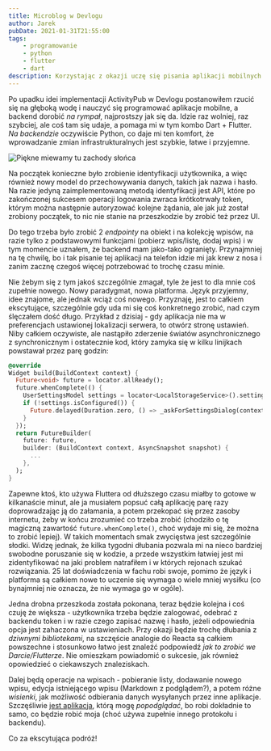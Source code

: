 ```yaml
---
title: Microblog w Devlogu
author: Jarek
pubDate: 2021-01-31T21:55:00
tags:
    - programowanie
    - python
    - flutter
    - dart
description: Korzystając z okazji uczę się pisania aplikacji mobilnych we Flutterze. Fajna sprawa.
---
```


Po upadku idei implementacji ActivityPub w Devlogu postanowiłem rzucić się na głęboką wodę i nauczyć się programować aplikacje mobilne, a backend dorobić _na rympał_, najprostszy jak się da. Idzie raz wolniej, raz szybciej, ale coś tam się udaje, a pomaga mi w tym kombo Dart + Flutter. _Na backendzie_ oczywiście Python, co daje mi ten komfort, że wprowadzanie zmian infrastrukturalnych jest szybkie, łatwe i przyjemne.

![Piękne miewamy tu zachody słońca](https://i.imgur.com/cWQqdhnh.jpg)

Na początek konieczne było zrobienie identyfikacji użytkownika, a więc również nowy model do przechowywania danych, takich jak nazwa i hasło. Na razie jedyną zaimplementowaną metodą identyfikacji jest API, które po zakończonej sukcesem operacji logowania zwraca krótkotrwały token, którym można następnie autoryzować kolejne żądania, ale jak już został zrobiony początek, to nic nie stanie na przeszkodzie by zrobić też przez UI.

Do tego trzeba było zrobić 2 _endpointy_ na obiekt i na kolekcję wpisów, na razie tylko z podstawowymi funkcjami (pobierz wpis/listę, dodaj wpis) i w tym momencie uznałem, że backend mam jako-tako ogranięty. Przynajmniej na tę chwilę, bo i tak pisanie tej aplikacji na telefon idzie mi jak krew z nosa i zanim zacznę czegoś więcej potrzebować to trochę czasu minie.

Nie żebym się z tym jakoś szczególnie zmagał, tyle że jest to dla mnie coś zupełnie nowego. Nowy paradygmat, nowa platforma. Język przyjemny, idee znajome, ale jednak wciąż coś nowego. Przyznaję, jest to całkiem ekscytujące, szczególnie gdy uda mi się coś konkretnego zrobić, nad czym ślęczałem dość długo. Przykład z dzisiaj - gdy aplikacja nie ma w preferencjach ustawionej lokalizacji serwera, to otwórz stronę ustawień. Niby całkiem oczywiste, ale nastąpiło zderzenie światów asynchronicznego z synchronicznym i ostatecznie kod, który zamyka się w kilku linijkach powstawał przez parę godzin:

```dart
@override
Widget build(BuildContext context) {
  Future<void> future = locator.allReady();
  future.whenComplete(() {
    UserSettingsModel settings = locator<LocalStorageService>().settings;
    if (!settings.isConfigured()) {
      Future.delayed(Duration.zero, () => _askForSettingsDialog(context));
    }
  });
  return FutureBuilder(
    future: future,
    builder: (BuildContext context, AsyncSnapshot snapshot) {
      ...
    },
  );
}
```

Zapewne ktoś, kto używa Fluttera od dłuższego czasu miałby to gotowe w kilkanaście minut, ale ja musiałem popsuć całą aplikację parę razy doprowadzając ją do załamania, a potem przekopać się przez zasoby internetu, żeby w końcu zrozumieć co trzeba zrobić (chodziło o tę magiczną zawartość `future.whenComplete()`, choć wydaje mi się, że można to zrobić lepiej). W takich momentach smak zwycięstwa jest szczególnie słodki. Widzę jednak, że kilka tygodni dłubania pozwala mi na nieco bardziej swobodne poruszanie się w kodzie, a przede wszystkim łatwiej jest mi zidentyfikować na jaki problem natrafiłem i w których rejonach szukać rozwiązania. 25 lat doświadczenia w fachu robi swoje, pomimo że język i platforma są całkiem nowe to uczenie się wymaga o wiele mniej wysiłku (co bynajmniej nie oznacza, że nie wymaga go w ogóle).

Jedna drobna przeszkoda została pokonana, teraz będzie kolejna i coś czuję że większa - użytkownika trzeba będzie zalogować, odebrać z backendu token i w razie czego zapisać nazwę i hasło, jeżeli odpowiednia opcja jest zahaczona w ustawieniach. Przy okazji będzie trochę dłubania z _dziwnymi bibliotekami_, na szczęście analogie do Reacta są całkiem powszechne i stosunkowo łatwo jest znaleźć podpowiedź _jak to zrobić we Darcie/Flutterze_. Nie omieszkam powiadomić o sukcesie, jak również opowiedzieć o ciekawszych znaleziskach.

Dalej będą operacje na wpisach - pobieranie listy, dodawanie nowego wpisu, edycja istniejącego wpisu (Markdown z podglądem?), a potem różne _wisienki_, jak możliwość odbierania danych wysyłanych przez inne aplikacje. Szczęśliwie [jest aplikacja](https://github.com/jointwt/goryon), którą mogę _popodglądać_, bo robi dokładnie to samo, co będzie robić moja (choć używa zupełnie innego protokołu i backendu).

Co za ekscytująca podróż!
